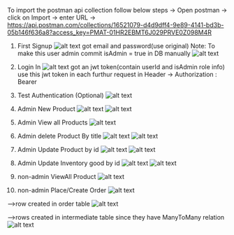 To import the postman api collection follow below steps
-> Open postman -> click on Import -> enter URL -> https://api.postman.com/collections/16521079-d4d9dff4-9e89-4141-bd3b-05b146f636a8?access_key=PMAT-01HR2EBMT6J029PRVE0Z098M4R

1. First Signup 
![alt text](<misc/Screenshot 2024-03-03 205519.png>)
got email and password(use original)
Note: To make this user admin commit isAdmin = true in DB manually
![alt text](<misc/Screenshot 2024-03-03 210604.png>)



2. Login In
![alt text](<misc/Screenshot 2024-03-03 210150.png>)
got an jwt token(contain userId and isAdmin role info)
use this jwt token in each furthur request in Header -> Authorization : Bearer <token>



3. Test Authentication (Optional)
![alt text](<misc/Screenshot 2024-03-03 210810.png>)



4. Admin New Product
![alt text](<misc/Screenshot 2024-03-03 211120.png>)
![alt text](<misc/Screenshot 2024-03-03 211246.png>)



5. Admin View all Products
![alt text](<misc/Screenshot 2024-03-03 211340.png>)



6. Admin delete Product By title
![alt text](<misc/Screenshot 2024-03-03 211533.png>)
![alt text](<misc/Screenshot 2024-03-03 211608.png>)



7. Admin Update Product by id
![alt text](<misc/Screenshot 2024-03-03 211915.png>)
![alt text](<misc/Screenshot 2024-03-03 212125.png>)



8. Admin Update Inventory good by id
![alt text](<misc/Screenshot 2024-03-03 212205.png>)
![alt text](<misc/Screenshot 2024-03-03 212348.png>)



9. non-admin ViewAll Product
![alt text](<misc/Screenshot 2024-03-03 212503.png>)



10. non-admin Place/Create Order
![alt text](<misc/Screenshot 2024-03-03 212851.png>)

-->row created in order table
![alt text](<misc/Screenshot 2024-03-03 212928.png>)

-->rows created in intermediate table since they have ManyToMany relation 
![alt text](<misc/Screenshot 2024-03-03 213058.png>)